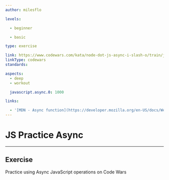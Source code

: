 ```yaml
---
author: milesflo

levels:

  - beginner

  - basic

type: exercise

link: https://www.codewars.com/kata/node-dot-js-async-i-slash-o/train/javascript
linkType: codewars
standards:

aspects:
  - deep
  - workout

  javascript.async.0: 1000

links:

  - '[MDN - Async function](https://developer.mozilla.org/en-US/docs/Web/JavaScript/Reference/Statements/async_function)'
---
```


# JS Practice Async

---
## Exercise

Practice using Async JavaScript operations on Code Wars
 

